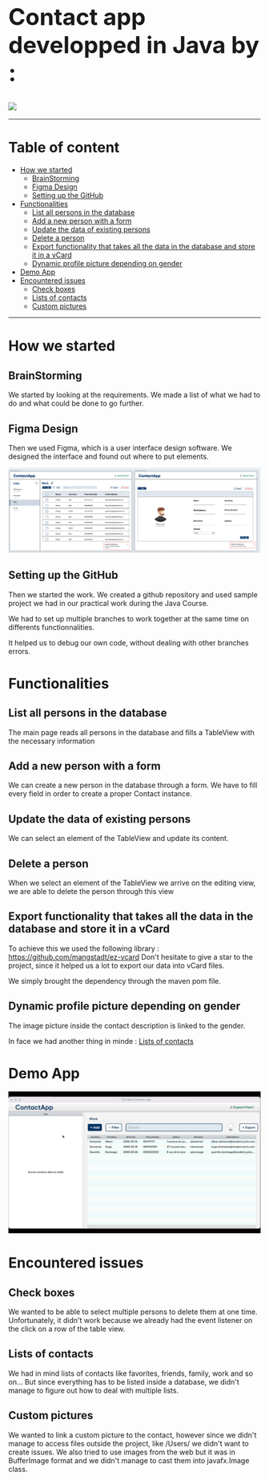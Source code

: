 
<h1 style='font-weight:bold;font-size:46px;'>Contact app developped in Java by :</h1>

<a href = "https://github.com/hugodemenez/ContactApp/graphs/contributors">
  <img src = "https://contrib.rocks/image?repo=hugodemenez/ContactApp"/>
</a>

<br>

***

<h1>Table of content </h1>


- [How we started](#how-we-started)
  - [BrainStorming](#brainstorming)
  - [Figma Design](#figma-design)
  - [Setting up the GitHub](#setting-up-the-github)
- [Functionalities](#functionalities)
  - [List all persons in the database](#list-all-persons-in-the-database)
  - [Add a new person with a form](#add-a-new-person-with-a-form)
  - [Update the data of existing persons](#update-the-data-of-existing-persons)
  - [Delete a person](#delete-a-person)
  - [Export functionality that takes all the data in the database and store it in a vCard](#export-functionality-that-takes-all-the-data-in-the-database-and-store-it-in-a-vcard)
  - [Dynamic profile picture depending on gender](#dynamic-profile-picture-depending-on-gender)
- [Demo App](#demo-app)
- [Encountered issues](#encountered-issues)
  - [Check boxes](#check-boxes)
  - [Lists of contacts](#lists-of-contacts)
  - [Custom pictures](#custom-pictures)

***

# How we started

## BrainStorming

We started by looking at the requirements.
We made a list of what we had to do and what could be done to go further.


## Figma Design

Then we used Figma, which is a user interface design software.
We designed the interface and found out where to put elements.

<a href = "/assets/figmaDesign.png">
  <img src ="/assets/figmaDesign.png"/>
</a>


## Setting up the GitHub

Then we started the work.
We created a github repository and used sample project we had in our practical work during the Java Course.

We had to set up multiple branches to work together at the same time on differents functionnalities.

It helped us to debug our own code, without dealing with other branches errors.


# Functionalities
## List all persons in the database
The main page reads all persons in the database and fills a TableView with the necessary information


## Add a new person with a form
We can create a new person in the database through a form. We have to fill every field in order to create a proper Contact instance.

## Update the data of existing persons
We can select an element of the TableView and update its content.

## Delete a person
When we select an element of the TableView we arrive on the editing view, we are able to delete the person through this view
## Export functionality that takes all the data in the database and store it in a vCard
To achieve this we used the following library : https://github.com/mangstadt/ez-vcard
Don't hesitate to give a star to the project, since it helped us a lot to export our data into vCard files.

We simply brought the dependency through the maven pom file.

## Dynamic profile picture depending on gender
The image picture inside the contact description is linked to the gender.

In face we had another thing in minde : [Lists of contacts](#lists-of-contacts)


# Demo App 
<a href = "/assets/Demo.gif">
  <img src ="/assets/Demo.gif"/>
</a>

# Encountered issues

## Check boxes

We wanted to be able to select multiple persons to delete them at one time. 
Unfortunately, it didn't work because we already had the event listener on the click on a row of the table view.

## Lists of contacts

We had in mind lists of contacts like favorites, friends, family, work and so on...
But since everything has to be listed inside a database, we didn't manage to figure out how to deal with multiple lists.

## Custom pictures

We wanted to link a custom picture to the contact, however since we didn't manage to access files outside the project, like /Users/
we didn't want to create issues. We also tried to use images from the web but it was in BufferImage format and we didn't manage to cast them into javafx.Image class.